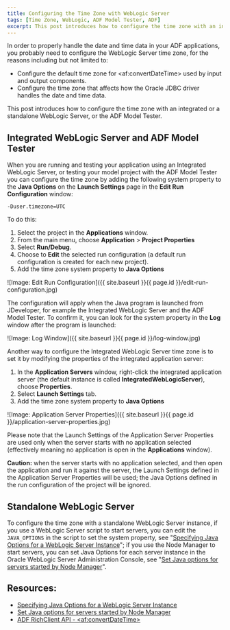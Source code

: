 ```yaml
---
title: Configuring the Time Zone with WebLogic Server
tags: [Time Zone, WebLogic, ADF Model Tester, ADF]
excerpt: This post introduces how to configure the time zone with an integrated or a standalone Oracle WebLogic Server and Oracle ADF Model Tester.
---
```

In order to properly handle the date and time data in your ADF applications, you probably need to configure the WebLogic Server time zone, for the reasons including but not limited to:

* Configure the default time zone for &lt;af:convertDateTime&gt; used by input and output components.
* Configure the time zone that affects how the Oracle JDBC driver handles the date and time data.

This post introduces how to configure the time zone with an integrated or a standalone WebLogic Server, or the ADF Model Tester. 

## Integrated WebLogic Server and ADF Model Tester

When you are running and testing your application using an Integrated WebLogic Server, or testing your model project with the ADF Model Tester you can configure the time zone by adding the following system property to the **Java Options** on the **Launch Settings** page in the **Edit Run Configuration** window:

    -Duser.timezone=UTC

To do this:

1. Select the project in the **Applications** window.
2. From the main menu, choose **Application** > **Project Properties**
3. Select **Run/Debug**.
4. Choose to **Edit** the selected run configuration (a default run configuration is created for each new project).
5. Add the time zone system property to **Java Options**

![Image: Edit Run Configuration]({{ site.baseurl }}{{ page.id }}/edit-run-configuration.jpg)

The configuration will apply when the Java program is launched from JDeveloper, for example the Integrated WebLogic Server and the ADF Model Tester. To confirm it, you can look for the system property in the **Log** window after the program is launched:

![Image: Log Window]({{ site.baseurl }}{{ page.id }}/log-window.jpg)

Another way to configure the Integrated WebLogic Server time zone is to set it by modifying the properties of the integrated application server:

1. In the **Application Servers** window, right-click the integrated application server (the default instance is called **IntegratedWebLogicServer**), choose **Properties**.
2. Select **Launch Settings** tab.
3. Add the time zone system property to **Java Options**

![Image: Application Server Properties]({{ site.baseurl }}{{ page.id }}/application-server-properties.jpg)

Please note that the Launch Settings of the Application Server Properties are used only when the server starts with no application selected (effectively meaning no application is open in the **Applications** window).

**Caution:** when the server starts with no application selected, and then open the application and run it against the server, the Launch Settings defined in the Application Server Properties will be used; the Java Options defined in the run configuration of the project will be ignored.


## Standalone WebLogic Server

To configure the time zone with a standalone WebLogic Server instance, if you use a WebLogic Server script to start servers, you can edit the `JAVA_OPTIONS` in the script to set the system property, see "[Specifying Java Options for a WebLogic Server Instance](http://docs.oracle.com/middleware/1213/wls/START/overview.htm#START138)"; if you use the Node Manager to start servers, you can set Java Options for each server instance in the Oracle WebLogic Server Administration Console, see "[Set Java options for servers started by Node Manager](http://docs.oracle.com/middleware/1213/wls/WLACH/taskhelp/startstop/SetJavaOptionsForServersStartedByNodeManager.html)".

## Resources:

* [Specifying Java Options for a WebLogic Server Instance](http://docs.oracle.com/middleware/1213/wls/START/overview.htm#START138)
* [Set Java options for servers started by Node Manager](http://docs.oracle.com/middleware/1213/wls/WLACH/taskhelp/startstop/SetJavaOptionsForServersStartedByNodeManager.html)
* [ADF RichClient API - &lt;af:convertDateTime&gt;](https://docs.oracle.com/middleware/1213/adf/tag-reference-faces/tagdoc/af_convertDateTime.html)
